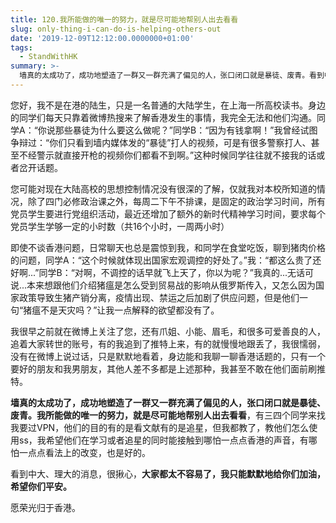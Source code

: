 ```yaml
---
title: 120.我所能做的唯一的努力，就是尽可能地帮别人出去看看
slug: only-thing-i-can-do-is-helping-others-out
date: '2019-12-09T12:12:00.0000000+01:00'
tags:
  - StandWithHK
summary: >-
  墙真的太成功了，成功地塑造了一群又一群充满了偏见的人，张口闭口就是暴徒、废青。看到中大、理大的消息，很揪心，大家都太不容易了，我只能默默地给你们加油，希望你们平安。
---
```

您好，我不是在港的陆生，只是一名普通的大陆学生，在上海一所高校读书。身边的同学们每天只靠着微博热搜来了解香港发生的事情，我完全无法和他们沟通。同学A：“你说那些暴徒为什么要这么做呢？”同学B：“因为有钱拿啊！”我曾经试图争辩过：“你们只看到墙内媒体发的“暴徒”打人的视频，可是有很多警察打人、甚至不经警示就直接开枪的视频你们都看不到啊。”这种时候同学往往就不接我的话或者岔开话题。



您可能对现在大陆高校的思想控制情况没有很深的了解，仅就我对本校所知道的情况，除了四门必修政治课之外，每周二下午不排课，是固定的政治学习时间，所有党员学生要进行党组织活动，最近还增加了额外的新时代精神学习时间，要求每个党员学生学够一定的小时数（共16个小时，一周两小时）



即使不谈香港问题，日常聊天也总是震惊到我，和同学在食堂吃饭，聊到猪肉价格的问题，同学A：“这个时候就体现出国家宏观调控的好处了。”我：“都这么贵了还好啊...”同学B：“对啊，不调控的话早就飞上天了，你以为呢？”我真的...无话可说...本来想跟他们介绍猪瘟是怎么受到贸易战的影响从俄罗斯传入，又怎么因为国家政策导致生猪产销分离，疫情出现、禁运之后加剧了供应问题，但是他们一句“猪瘟不是天灾吗？”让我一点解释的欲望都没有了。



我很早之前就在微博上关注了您，还有爪姐、小能、眉毛，和很多可爱善良的人，追着大家转世的账号，有的我追到了推特上来，有的就慢慢地跟丢了，我很懦弱，没有在微博上说过话，只是默默地看着，身边能和我聊一聊香港话题的，只有一个要好的朋友和我男朋友，其他人差不多都是上述那种，我甚至不敢在他们面前刷推特。



**墙真的太成功了，成功地塑造了一群又一群充满了偏见的人，张口闭口就是暴徒、废青。我所能做的唯一的努力，就是尽可能地帮别人出去看看**，有三四个同学来找我要过VPN，他们的目的有的是看文献有的是追星，但我都教了，教他们怎么使用ss，我希望他们在学习或者追星的同时能接触到哪怕一点点香港的声音，有哪怕一点点看法上的改变，也是好的。



看到中大、理大的消息，很揪心，**大家都太不容易了，我只能默默地给你们加油，希望你们平安。**

愿荣光归于香港。
